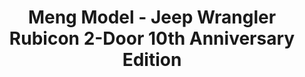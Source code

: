 ---
layout: product
title: "Meng Model - Jeep Wrangler Rubicon 2-Door 10th Anniversary Edition"
price: "6000" 
desc: "N/A"
img_path: "/assets/img/MM-CS-003.jpg"
brand: "N/A"
available: false
special_offer: false
new: false
soon: false
cat: "010000"
subcat: "011000"
subsubcat: "0N/A"
sifra: "MM-CS-003"
popular: false
---